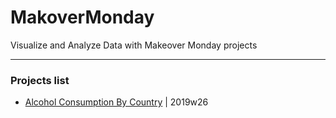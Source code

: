 # MakoverMonday
 Visualize and Analyze Data with Makeover Monday projects

---

### Projects list

- [Alcohol Consumption By Country](http://samodrole.com/dataviz/mm2019w26/) | 2019w26